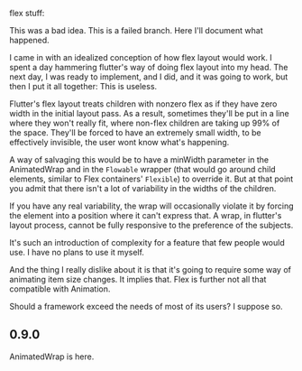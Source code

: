 
flex stuff:

This was a bad idea. This is a failed branch. Here I'll document what happened.

I came in with an idealized conception of how flex layout would work. I spent a day hammering flutter's way of doing flex layout into my head. The next day, I was ready to implement, and I did, and it was going to work, but then I put it all together: This is useless.

Flutter's flex layout treats children with nonzero flex as if they have zero width in the initial layout pass. As a result, sometimes they'll be put in a line where they won't really fit, where non-flex children are taking up 99% of the space. They'll be forced to have an extremely small width, to be effectively invisible, the user wont know what's happening.

A way of salvaging this would be to have a minWidth parameter in the AnimatedWrap and in the `Flowable` wrapper (that would go around child elements, similar to Flex containers' `Flexible`) to override it. But at that point you admit that there isn't a lot of variability in the widths of the children.

If you have any real variability, the wrap will occasionally violate it by forcing the element into a position where it can't express that. A wrap, in flutter's layout process, cannot be fully responsive to the preference of the subjects.

It's such an introduction of complexity for a feature that few people would use. I have no plans to use it myself.

And the thing I really dislike about it is that it's going to require some way of animating item size changes. It implies that. Flex is further not all that compatible with Animation.

Should a framework exceed the needs of most of its users? I suppose so.

## 0.9.0

AnimatedWrap is here.